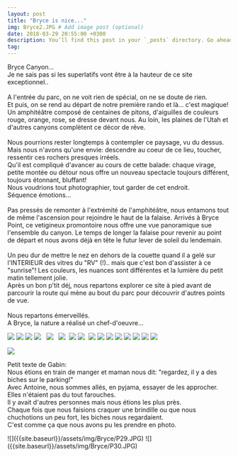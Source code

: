 ```yaml
---
layout: post
title: "Bryce is nice..."
img: Bryce2.JPG # Add image post (optional)
date: 2018-03-29 20:55:00 +0300
description: You’ll find this post in your `_posts` directory. Go ahead and edit it and re-build the site to see your changes. # Add post description (optional)
tag: 
---
```

<p>
Bryce Canyon... <br/>
Je ne sais pas si les superlatifs vont être à la hauteur de ce site exceptionnel..
<br/><br/>
A l'entrée du parc, on ne voit rien de spécial, on ne se doute de rien.<br/>
Et puis, on se rend au départ de notre première rando et là... c'est magique! <br/>
Un amphitéâtre composé de centaines de pitons, d'aiguilles de couleurs rouge, orange, rose, se dresse devant nous.
Au loin, les plaines de l'Utah et d'autres canyons complètent ce décor de rêve.
<br/><br/>
Nous pourrions rester longtemps à contempler ce paysage, vu du dessus. 
Mais nous n'avons qu'une envie: descendre au coeur de ce lieu, toucher, ressentir ces rochers presques irréels. <br/>
Qu'il est compliqué d'avancer au cours de cette balade: chaque virage, petite montée ou détour
nous offre un nouveau spectacle toujours différent, toujours étonnant, bluffant! <br/>Nous voudrions tout photographier, tout garder de cet endroit. <br/>
Séquence émotions...
<br/><br/>
Pas pressés de remonter à l'extrémité de l'amphitéâtre, nous entamons tout de même l'ascension pour rejoindre le haut de la falaise. 
Arrivés à Bryce Point, ce vetigineux promontoire nous offre une vue panoramique sue l'ensemble du canyon.
Le temps de longer la falaise pour revenir au point de départ et nous avons déjà en tête le futur lever de soleil du lendemain.
<br/><br/>
Un peu dur de mettre le nez en dehors de la couette quand il a gelé sur l'INTERIEUR des vitres du "RV" (!).. mais que c'est bon d'assister à ce "sunrise"! 
Les couleurs, les nuances sont différentes et la lumière du petit matin tellement jolie.<br/>
Après un bon p'tit déj, nous repartons explorer ce site à pied avant de parcourir la route qui mène au bout du parc pour découvrir d'autres points de vue.
<br/><br/>
Nous repartons émerveillés.<br/>
A Bryce, la nature a réalisé un chef-d'oeuvre... 

</p>

![]({{site.baseurl}}/assets/img/Bryce/P2.JPG)
![]({{site.baseurl}}/assets/img/Bryce/P3.JPG)
![]({{site.baseurl}}/assets/img/Bryce/P4.JPG)
![]({{site.baseurl}}/assets/img/Bryce/P5.JPG)
<img class="Rot270" src="{{site.baseurl}}/assets/img/Bryce/P6.JPG" alt="">
<img class="Rot270" src="{{site.baseurl}}/assets/img/Bryce/P7.JPG" alt="">
![]({{site.baseurl}}/assets/img/Bryce/P8.JPG)
<img class="Rot270" src="{{site.baseurl}}/assets/img/Bryce/P9.JPG" alt="">
<img class="Rot270" src="{{site.baseurl}}/assets/img/Bryce/P10.JPG" alt="">
![]({{site.baseurl}}/assets/img/Bryce/P12.JPG)
<img class="Rot270" src="{{site.baseurl}}/assets/img/Bryce/P13.JPG" alt="">
![]({{site.baseurl}}/assets/img/Bryce/P14.JPG)
![]({{site.baseurl}}/assets/img/Bryce/P15.JPG)
<img class="Rot270" src="{{site.baseurl}}/assets/img/Bryce/P16.JPG" alt="">
![]({{site.baseurl}}/assets/img/Bryce/P17.JPG)
![]({{site.baseurl}}/assets/img/Bryce/P18.JPG)
![]({{site.baseurl}}/assets/img/Bryce/P19.JPG)
![]({{site.baseurl}}/assets/img/Bryce/P20.JPG)
![]({{site.baseurl}}/assets/img/Bryce/P21.JPG)
![]({{site.baseurl}}/assets/img/Bryce/P22.JPG)
![]({{site.baseurl}}/assets/img/Bryce/P23.JPG)
![]({{site.baseurl}}/assets/img/Bryce/P24.JPG)

![]({{site.baseurl}}/assets/img/Bryce/P28.JPG)

<p> Petit texte de Gabin:  <br/>
Nous étions en train de manger et maman nous dit: "regardez, il y a des biches sur le parking!" <br/>
 Avec Antoine, nous sommes allés, en pyjama, essayer de les approcher.
 Elles n'étaient pas du tout farouches.  <br/>
 Il y avait d'autres personnes mais nous étions les plus près.  <br/>
 Chaque fois que nous faisions craquer une brindille ou que nous chuchotions un peu fort, les biches nous regardaient. <br/>
 C'est comme ça que nous avons pu les prendre en photo.
 </p>
![]({{site.baseurl}}/assets/img/Bryce/P29.JPG)
![]({{site.baseurl}}/assets/img/Bryce/P30.JPG)





